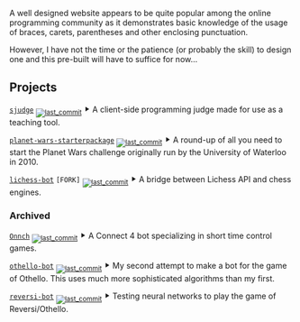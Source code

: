 A well designed website appears to be quite popular among the online programming community as it 
demonstrates basic knowledge of the usage of braces, carets, parentheses and other enclosing 
punctuation.

However, I have not the time or the patience (or probably the skill) to design one and this 
pre-built will have to suffice for now...

Projects
--------

[`sjudge`](https://steven-xia.github.io/sjudge/)
[<sub>![`last_commit`](https://img.shields.io/github/last-commit/steven-xia/sjudge?logo=github)</sub>](https://github.com/steven-xia/sjudge/commits/master)
    ⯈ A client-side programming judge made for use as a teaching tool.

[`planet-wars-starterpackage`](https://steven-xia.github.io/planet-wars-starterpackage/)
[<sub>![`last_commit`](https://img.shields.io/github/last-commit/steven-xia/planet-wars-starterpackage?logo=github)</sub>](https://github.com/steven-xia/planet-wars-starterpackage/commits/master)
    ⯈ A round-up of all you need to start the Planet Wars challenge originally run by the 
    University of Waterloo in 2010.

[`lichess-bot`](https://github.com/steven-xia/lichess-bot) `[FORK]`
[<sub>![`last_commit`](https://img.shields.io/github/last-commit/steven-xia/lichess-bot?logo=github)</sub>](https://github.com/steven-xia/lichess-bot/commits/master)
    ⯈ A bridge between Lichess API and chess engines.

### Archived

[`Onnch`](https://github.com/steven-xia/Onnch)
[<sub>![`last_commit`](https://img.shields.io/github/last-commit/steven-xia/Onnch?logo=github)</sub>](https://github.com/steven-xia/Onnch/commits/master)
    ⯈ A Connect 4 bot specializing in short time control games.

[`othello-bot`](https://github.com/steven-xia/othello-bot)
[<sub>![`last_commit`](https://img.shields.io/github/last-commit/steven-xia/othello-bot?logo=github)</sub>](https://github.com/steven-xia/othello-bot/commits/master)
    ⯈ My second attempt to make a bot for the game of Othello. This uses much more sophisticated 
    algorithms than my first.

[`reversi-bot`](https://github.com/steven-xia/reversi-bot)
[<sub>![`last_commit`](https://img.shields.io/github/last-commit/steven-xia/reversi-bot?logo=github)</sub>](https://github.com/steven-xia/reversi-bot/commits/master)
    ⯈ Testing neural networks to play the game of Reversi/Othello.

